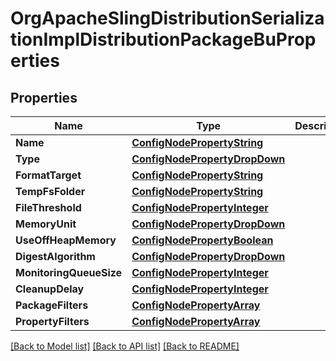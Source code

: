 # OrgApacheSlingDistributionSerializationImplDistributionPackageBuProperties

## Properties
Name | Type | Description | Notes
------------ | ------------- | ------------- | -------------
**Name** | [**ConfigNodePropertyString**](configNodePropertyString.md) |  | [optional] 
**Type** | [**ConfigNodePropertyDropDown**](configNodePropertyDropDown.md) |  | [optional] 
**FormatTarget** | [**ConfigNodePropertyString**](configNodePropertyString.md) |  | [optional] 
**TempFsFolder** | [**ConfigNodePropertyString**](configNodePropertyString.md) |  | [optional] 
**FileThreshold** | [**ConfigNodePropertyInteger**](configNodePropertyInteger.md) |  | [optional] 
**MemoryUnit** | [**ConfigNodePropertyDropDown**](configNodePropertyDropDown.md) |  | [optional] 
**UseOffHeapMemory** | [**ConfigNodePropertyBoolean**](configNodePropertyBoolean.md) |  | [optional] 
**DigestAlgorithm** | [**ConfigNodePropertyDropDown**](configNodePropertyDropDown.md) |  | [optional] 
**MonitoringQueueSize** | [**ConfigNodePropertyInteger**](configNodePropertyInteger.md) |  | [optional] 
**CleanupDelay** | [**ConfigNodePropertyInteger**](configNodePropertyInteger.md) |  | [optional] 
**PackageFilters** | [**ConfigNodePropertyArray**](configNodePropertyArray.md) |  | [optional] 
**PropertyFilters** | [**ConfigNodePropertyArray**](configNodePropertyArray.md) |  | [optional] 

[[Back to Model list]](../README.md#documentation-for-models) [[Back to API list]](../README.md#documentation-for-api-endpoints) [[Back to README]](../README.md)


